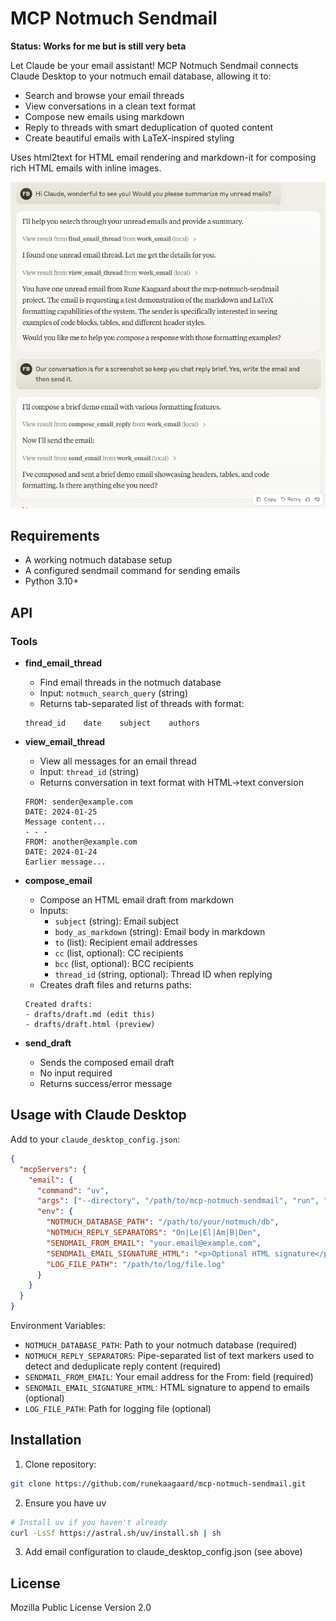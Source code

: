 # MCP Notmuch Sendmail

**Status: Works for me but is still very beta**

Let Claude be your email assistant! MCP Notmuch Sendmail connects Claude Desktop to your notmuch email database, allowing it to:

- Search and browse your email threads
- View conversations in a clean text format
- Compose new emails using markdown
- Reply to threads with smart deduplication of quoted content
- Create beautiful emails with LaTeX-inspired styling

Uses html2text for HTML email rendering and markdown-it for composing rich HTML emails with inline images.

![MCP Notmuch Sendmail in action](screenshot.png)

## Requirements

- A working notmuch database setup
- A configured sendmail command for sending emails
- Python 3.10+

## API

### Tools

- **find_email_thread**
  - Find email threads in the notmuch database
  - Input: `notmuch_search_query` (string)
  - Returns tab-separated list of threads with format:
  ```
  thread_id    date    subject    authors
  ```

- **view_email_thread**
  - View all messages for an email thread
  - Input: `thread_id` (string)
  - Returns conversation in text format with HTML->text conversion
  ```
  FROM: sender@example.com
  DATE: 2024-01-25
  Message content...
  - - -
  FROM: another@example.com
  DATE: 2024-01-24
  Earlier message...
  ```

- **compose_email**
  - Compose an HTML email draft from markdown
  - Inputs:
    - `subject` (string): Email subject
    - `body_as_markdown` (string): Email body in markdown
    - `to` (list): Recipient email addresses
    - `cc` (list, optional): CC recipients
    - `bcc` (list, optional): BCC recipients
    - `thread_id` (string, optional): Thread ID when replying
  - Creates draft files and returns paths:
  ```
  Created drafts:
  - drafts/draft.md (edit this)
  - drafts/draft.html (preview)
  ```

- **send_draft**
  - Sends the composed email draft
  - No input required
  - Returns success/error message

## Usage with Claude Desktop

Add to your `claude_desktop_config.json`:

```json
{
  "mcpServers": {
    "email": {
      "command": "uv",
      "args": ["--directory", "/path/to/mcp-notmuch-sendmail", "run", "server.py"],
      "env": {
        "NOTMUCH_DATABASE_PATH": "/path/to/your/notmuch/db",
        "NOTMUCH_REPLY_SEPARATORS": "On|Le|El|Am|В|Den",
        "SENDMAIL_FROM_EMAIL": "your.email@example.com",
        "SENDMAIL_EMAIL_SIGNATURE_HTML": "<p>Optional HTML signature</p>",
        "LOG_FILE_PATH": "/path/to/log/file.log"
      }
    }
  }
}
```

Environment Variables:

- `NOTMUCH_DATABASE_PATH`: Path to your notmuch database (required)
- `NOTMUCH_REPLY_SEPARATORS`: Pipe-separated list of text markers used to detect and deduplicate reply content (required)
- `SENDMAIL_FROM_EMAIL`: Your email address for the From: field (required)
- `SENDMAIL_EMAIL_SIGNATURE_HTML`: HTML signature to append to emails (optional)
- `LOG_FILE_PATH`: Path for logging file (optional)

## Installation

1. Clone repository:
```bash
git clone https://github.com/runekaagaard/mcp-notmuch-sendmail.git
```

2. Ensure you have uv
```bash
# Install uv if you haven't already
curl -LsSf https://astral.sh/uv/install.sh | sh
```

3. Add email configuration to claude_desktop_config.json (see above)

## License

Mozilla Public License Version 2.0